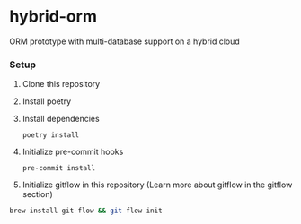 # hybrid-orm

ORM prototype with multi-database support on a hybrid cloud


### Setup

1. Clone this repository
2. Install poetry
3. Install dependencies

   ```
   poetry install
   ```
4. Initialize pre-commit hooks

   ```
   pre-commit install
   ```
5. Initialize gitflow in this repository (Learn more about gitflow in the gitflow section)

```bash
brew install git-flow && git flow init
```
